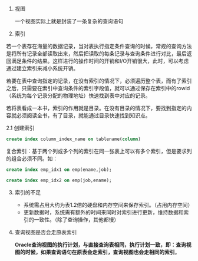 1. 视图

   一个视图实际上就是封装了一条复杂的查询语句

2. 索引

若一个表存在海量的数据记录，当对表执行指定条件查询的时候，常规的查询方法是将所有记录全部读取出来，然后把读取的每条记录与查询条件进行对比，最后返回满足条件的结果。这样进行的操作时间的开销和I/O开销很大，此时，可以考虑通过建立索引来减小系统开销。

若要在表中查询指定的记录，在没有索引的情况下，必须遍历整个表，而有了索引之后，只需要在索引中查询条件的索引字段值，就可以通过保存在索引中的rowid（系统为每个记录分配的物理地址）快速找到表中对应的记录。

若将表看成一本书，索引的作用就是目录。在没有目录的情况下，要找到指定的内容就必须阅读全书，有了目录，就能通过目录快速找到知识点。

2.1 创建索引

```sql
create index column_index_name on tablename(column)
```

复合索引：基于两个列或多个列的索引在同一张表上可以有多个索引，但是要求列的组合必须不同。如：

```sql
create index emp_idx1 on emp(ename,job);

create index emp_idx2 on emp(job,ename);
```



3. 索引的不足

   - 系统需占用大约为表1.2倍的硬盘和内存空间来保存索引。（占用内存空间）
   - 更新数据时，系统需有额外的时间来同时对索引进行更新，维持数据和索引的一致性。（除了查询操作，其他都慢）

4. 查询视图是否会走原表索引

   **Oracle查询视图的执行计划，与直接查询表相同，执行计划一致，即：查询视图的时候，如果查询语句在原表会走索引，查询视图也会走相同的索引**。



